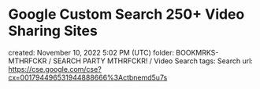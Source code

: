 # Google Custom Search 250+ Video Sharing Sites

created: November 10, 2022 5:02 PM (UTC)
folder: BOOKMRKS-MTHRFCKR / SEARCH PARTY MTHRFCKR! / Video Search
tags: Search
url: https://cse.google.com/cse?cx=001794496531944888666%3Actbnemd5u7s